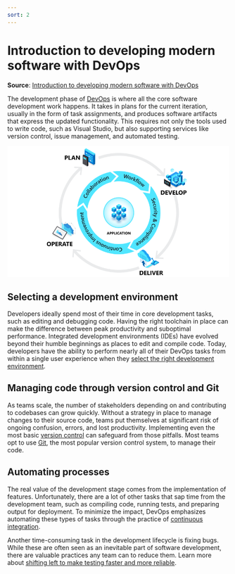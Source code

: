 ```yaml
---
sort: 2
---
```

# Introduction to developing modern software with DevOps
**Source**: [Introduction to developing modern software with DevOps](https://docs.microsoft.com/en-us/devops/develop/developing-modern-software-with-devops)

The development phase of [DevOps](README.md) is where all the core software development work
happens. It takes in plans for the current iteration, usually in the form of task assignments, and
produces software artifacts that express the updated functionality. This requires not only the tools
used to write code, such as Visual Studio, but also supporting services like version control, issue
management, and automated testing. 

![The DevOps lifecycle](media/devops-lifecycle.png)

## Selecting a development environment

Developers ideally spend most of their time in core development tasks, such as editing and debugging code.
Having the right toolchain in place can make the difference between peak productivity and suboptimal
performance. Integrated development environments (IDEs) have evolved beyond their humble beginnings as
places to edit and compile code. Today, developers have the ability to perform nearly all of their
DevOps tasks from within a single user experience when they
[select the right development environment](https://docs.microsoft.com/en-us/devops/develop/selecting-development-environment).

## Managing code through version control and Git

As teams scale, the number of stakeholders depending on and contributing to codebases can grow quickly.
Without a strategy in place to manage changes to their source code, teams put themselves at significant
risk of ongoing confusion, errors, and lost productivity. Implementing even the most basic
[version control](https://docs.microsoft.com/en-us/devops/develop/git/what-is-version-control) can safeguard from those pitfalls. Most teams opt to use
[Git](https://docs.microsoft.com/en-us/devops/develop/git/what-is-git), the most popular version control system, to manage their code.

## Automating processes

The real value of the development stage comes from the implementation of features. Unfortunately, there
are a lot of other tasks that sap time from the development team, such as compiling code, running tests,
and preparing output for deployment. To minimize the impact, DevOps emphasizes automating these
types of tasks through the practice of [continuous integration](6-CI.md).

Another time-consuming task in the development lifecycle is fixing bugs. While these are often seen as an
inevitable part of software development, there are valuable practices any team can to reduce them. Learn
more about [shifting left to make testing faster and more reliable](https://docs.microsoft.com/en-us/devops/develop/shift-left-make-testing-fast-reliable).
